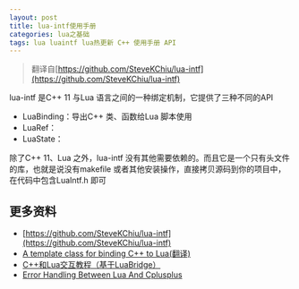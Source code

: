 ```yaml
---
layout: post
title: lua-intf使用手册
categories: lua之基础 
tags: lua luaintf lua热更新 C++ 使用手册 API 
---
```


>翻译自[https://github.com/SteveKChiu/lua-intf](https://github.com/SteveKChiu/lua-intf)

lua-intf 是C++ 11 与Lua 语言之间的一种绑定机制，它提供了三种不同的API

* LuaBinding：导出C++ 类、函数给Lua 脚本使用
* LuaRef：
* LuaState：

除了C++ 11、Lua 之外，lua-intf 没有其他需要依赖的。而且它是一个只有头文件的库，也就是说没有makefile 或者其他安装操作，直接拷贝源码到你的项目中，在代码中包含LuaIntf.h 即可



## 更多资料

* [https://github.com/SteveKChiu/lua-intf](https://github.com/SteveKChiu/lua-intf)
* [A template class for binding C++ to Lua(翻译)](https://www.cnblogs.com/lontoken/p/3508067.html)
* [C++和Lua交互教程（基于LuaBridge）](https://blog.csdn.net/FL63Zv9Zou86950w/article/details/78402879)
* [Error Handling Between Lua And Cplusplus](http://lua-users.org/wiki/ErrorHandlingBetweenLuaAndCplusplus)
